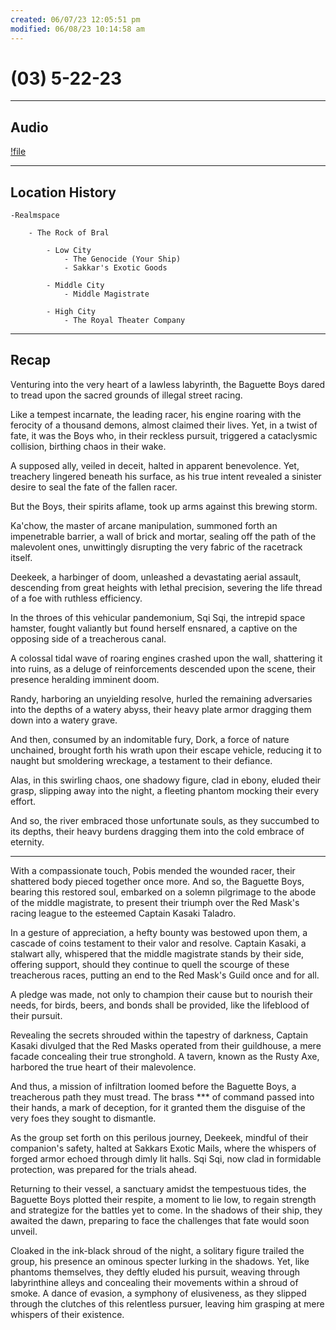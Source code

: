 ```yaml
---
created: 06/07/23 12:05:51 pm
modified: 06/08/23 10:14:58 am
---
```


# (03) 5-22-23

---

## Audio

[!file](06_Handouts/Session%20Notes/attachments/3.mp3)

---

## Location History

	-Realmspace

		- The Rock of Bral

			- Low City
				- The Genocide (Your Ship)
				- Sakkar's Exotic Goods

			- Middle City
				- Middle Magistrate

			- High City
				- The Royal Theater Company

---

## Recap

Venturing into the very heart of a lawless labyrinth, the Baguette Boys dared to tread upon the sacred grounds of illegal street racing.

Like a tempest incarnate, the leading racer, his engine roaring with the ferocity of a thousand demons, almost claimed their lives. Yet, in a twist of fate, it was the Boys who, in their reckless pursuit, triggered a cataclysmic collision, birthing chaos in their wake.

A supposed ally, veiled in deceit, halted in apparent benevolence. Yet, treachery lingered beneath his surface, as his true intent revealed a sinister desire to seal the fate of the fallen racer.

But the Boys, their spirits aflame, took up arms against this brewing storm.

Ka'chow, the master of arcane manipulation, summoned forth an impenetrable barrier, a wall of brick and mortar, sealing off the path of the malevolent ones, unwittingly disrupting the very fabric of the racetrack itself.

Deekeek, a harbinger of doom, unleashed a devastating aerial assault, descending from great heights with lethal precision, severing the life thread of a foe with ruthless efficiency.

In the throes of this vehicular pandemonium, Sqi Sqi, the intrepid space hamster, fought valiantly but found herself ensnared, a captive on the opposing side of a treacherous canal.

A colossal tidal wave of roaring engines crashed upon the wall, shattering it into ruins, as a deluge of reinforcements descended upon the scene, their presence heralding imminent doom.

Randy, harboring an unyielding resolve, hurled the remaining adversaries into the depths of a watery abyss, their heavy plate armor dragging them down into a watery grave.

And then, consumed by an indomitable fury, Dork, a force of nature unchained, brought forth his wrath upon their escape vehicle, reducing it to naught but smoldering wreckage, a testament to their defiance.

Alas, in this swirling chaos, one shadowy figure, clad in ebony, eluded their grasp, slipping away into the night, a fleeting phantom mocking their every effort.

And so, the river embraced those unfortunate souls, as they succumbed to its depths, their heavy burdens dragging them into the cold embrace of eternity.

---

With a compassionate touch, Pobis mended the wounded racer, their shattered body pieced together once more. And so, the Baguette Boys, bearing this restored soul, embarked on a solemn pilgrimage to the abode of the middle magistrate, to present their triumph over the Red Mask's racing league to the esteemed Captain Kasaki Taladro.

In a gesture of appreciation, a hefty bounty was bestowed upon them, a cascade of coins testament to their valor and resolve. Captain Kasaki, a stalwart ally, whispered that the middle magistrate stands by their side, offering support, should they continue to quell the scourge of these treacherous races, putting an end to the Red Mask's Guild once and for all.

A pledge was made, not only to champion their cause but to nourish their needs, for birds, beers, and bonds shall be provided, like the lifeblood of their pursuit.

Revealing the secrets shrouded within the tapestry of darkness, Captain Kasaki divulged that the Red Masks operated from their guildhouse, a mere facade concealing their true stronghold. A tavern, known as the Rusty Axe, harbored the true heart of their malevolence.

And thus, a mission of infiltration loomed before the Baguette Boys, a treacherous path they must tread. The brass *** of command passed into their hands, a mark of deception, for it granted them the disguise of the very foes they sought to dismantle.

As the group set forth on this perilous journey, Deekeek, mindful of their companion's safety, halted at Sakkars Exotic Mails, where the whispers of forged armor echoed through dimly lit halls. Sqi Sqi, now clad in formidable protection, was prepared for the trials ahead.

Returning to their vessel, a sanctuary amidst the tempestuous tides, the Baguette Boys plotted their respite, a moment to lie low, to regain strength and strategize for the battles yet to come. In the shadows of their ship, they awaited the dawn, preparing to face the challenges that fate would soon unveil.

Cloaked in the ink-black shroud of the night, a solitary figure trailed the group, his presence an ominous specter lurking in the shadows. Yet, like phantoms themselves, they deftly eluded his pursuit, weaving through labyrinthine alleys and concealing their movements within a shroud of smoke. A dance of evasion, a symphony of elusiveness, as they slipped through the clutches of this relentless pursuer, leaving him grasping at mere whispers of their existence.
